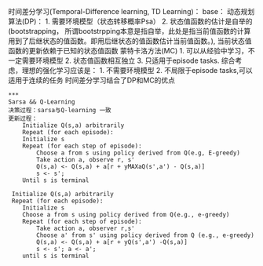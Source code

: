时间差分学习(Temporal-Difference learning, TD Learning)：
    base：
        动态规划算法(DP)：
            1.  需要环境模型（状态转移概率Psa）
            2.  状态值函数的估计是自举的(bootstrapping，
                所谓bootstrpping本意是指自举，此处是指当前值函数的计算用到了后继状态的值函数。即用后继状态的值函数估计当前值函数。),
                当前状态值函数的更新依赖于已知的状态值函数
        蒙特卡洛方法(MC)
            1.  可以从经验中学习，不一定需要环境模型
            2.  状态值函数相互独立
            3.  只适用于episode tasks.
    综合考虑，理想的强化学习应该是：
            1.  不需要环境模型
            2.  不局限于episode tasks,可以适用于连续的任务
    时间差分学习结合了DP和MC的优点
    
    
    
    ***
    Sarsa && Q-Learning
    决策过程：sarsa与Q-learning 一致
    更新过程：
        Initialize Q(s,a) arbitrarily
        Repeat (for each episode):
        Initialize s
        Repeat (for each step of episode):
            Choose a from s using policy derived from Q(e.g, E-greedy)
            Take action a, observe r, s'
            Q(s,a) <- Q(s,a) + a[r + yMAXaQ(s',a') - Q(s,a)]
            s <- s';
        Until s is terminal
        
     Initialize Q(s,a) arbitrarily
     Repeat (for each episode):
        Initialize s
        Choose a from s using policy derived from Q(e.g., e-greedy)
        Repeat (for each step of episode):
            Take action a, observer r,s'
            Choose a' from s' using policy derived from Q (e.g., e-greedy)
            Q(s,a) <- Q(s,a) + a[r + yQ(s',a') -Q(s,a)]
            s <- s'; a <- a';
        until s is terminal 
        
        
    
    
    
    
